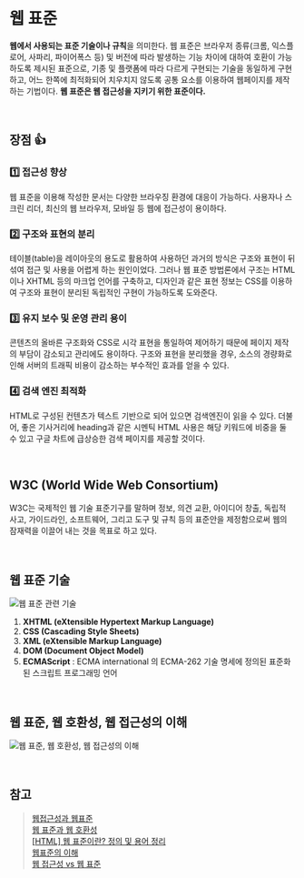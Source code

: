 # 웹 표준

**웹에서 사용되는 표준 기술이나 규칙**을 의미한다. 웹 표준은 브라우저 종류(크롬, 익스플로어, 사파리, 파이어폭스 등) 및 버전에 따라 발생하는 기능 차이에 대하여 호환이 가능하도록 제시된 표준으로, 기종 및 플랫폼에 따라 다르게 구현되는 기술을 동일하게 구현하고, 어느 한쪽에 최적화되어 치우치지 않도록 공통 요소를 이용하여 웹페이지를 제작하는 기법이다. **웹 표준은 웹 접근성을 지키기 위한 표준이다.**

<br/>

## 장점 👍

### 1️⃣ 접근성 향상

웹 표준을 이용해 작성한 문서는 다양한 브라우징 환경에 대응이 가능하다. 사용자나 스크린 리더, 최신의 웹 브라우저, 모바일 등 웹에 접근성이 용이하다.

### 2️⃣ 구조와 표현의 분리

테이블(table)을 레이아웃의 용도로 활용하여 사용하던 과거의 방식은 구조와 표현이 뒤섞여 접근 및 사용을 어렵게 하는 원인이었다. 그러나 웹 표준 방법론에서 구조는 HTML이나 XHTML 등의 마크업 언어를 구축하고, 디자인과 같은 표현 정보는 CSS를 이용하여 구조와 표현이 분리된 독립적인 구현이 가능하도록 도와준다.

### 3️⃣ 유지 보수 및 운영 관리 용이

콘텐츠의 올바른 구조화와 CSS로 시각 표현을 통일하여 제어하기 때문에 페이지 제작의 부담이 감소되고 관리에도 용이하다. 구조와 표현을 분리했을 경우, 소스의 경량화로 인해 서버의 트래픽 비용이 감소하는 부수적인 효과를 얻을 수 있다.

### 4️⃣ 검색 엔진 최적화

HTML로 구성된 컨텐츠가 텍스트 기반으로 되어 있으면 검색엔진이 읽을 수 있다. 더불어, 좋은 기사거리에 heading과 같은 시멘틱 HTML 사용은 해당 키워드에 비중을 둘 수 있고 구글 차트에 급상승한 검색 페이지를 제공할 것이다.

<br/>

## W3C (World Wide Web Consortium)

W3C는 국제적인 웹 기술 표준기구를 말하며 정보, 의견 교환, 아이디어 창출, 독립적 사고, 가이드라인, 소프트웨어, 그리고 도구 및 규칙 등의 표준안을 제정함으로써 웹의 잠재력을 이끌어 내는 것을 목표로 하고 있다.

<br/>

## 웹 표준 기술

![웹 표준 관련 기술](https://seulbinim.github.io/WSA/images//standards/web-language.png)

1. **XHTML (eXtensible Hypertext Markup Language)**
2. **CSS (Cascading Style Sheets)**
3. **XML (eXtensible Markup Language)**
4. **DOM (Document Object Model)**
5. **ECMAScript** : ECMA international 의 ECMA-262 기술 명세에 정의된 표준화된 스크립트 프로그래밍 언어

<br/>

## 웹 표준, 웹 호환성, 웹 접근성의 이해

![웹 표준, 웹 호환성, 웹 접근성의 이해](https://user-images.githubusercontent.com/53832553/147852627-36db3362-5d05-41fa-aa65-2eb414a0918d.png)

<br/>

## 참고

> [웹접근성과 웹표준](https://seulbinim.github.io/WSA/standards.html#%EC%9B%B9%ED%91%9C%EC%A4%80-%EC%9D%B4%EB%9E%80)  
> [웹 표준과 웹 호환성](http://www.smartebiz.kr/new/subpage02_02.html)  
> [[HTML] 웹 표준이란? 정의 및 용어 정리](https://junghn.tistory.com/entry/HTML-%EC%9B%B9-%ED%91%9C%EC%A4%80%EC%9D%B4%EB%9E%80-%EC%A0%95%EC%9D%98-%EB%B0%8F-%EC%9A%A9%EC%96%B4-%EC%A0%95%EB%A6%AC)  
> [웹표준의 이해](https://webclub.tistory.com/276)  
> [웹 접근성 vs 웹 표준](https://kutar37.tistory.com/entry/%EC%9B%B9-%EC%A0%91%EA%B7%BC%EC%84%B1-vs-%EC%9B%B9-%ED%91%9C%EC%A4%80)
